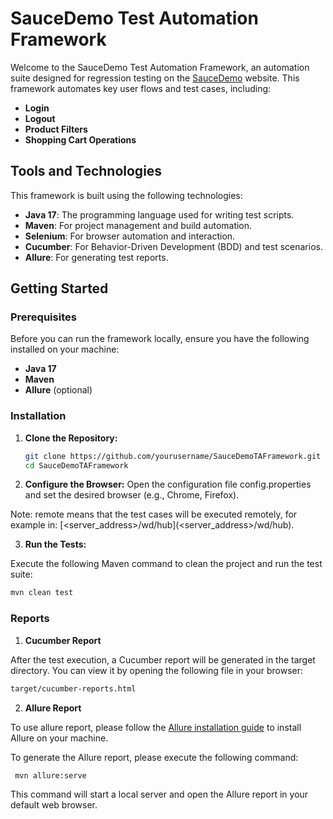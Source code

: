 # SauceDemo Test Automation Framework

Welcome to the SauceDemo Test Automation Framework, an automation suite designed for regression testing on the [SauceDemo](https://www.saucedemo.com/) website. This framework automates key user flows and test cases, including:

- **Login**
- **Logout**
- **Product Filters**
- **Shopping Cart Operations**

## Tools and Technologies

This framework is built using the following technologies:

- **Java 17**: The programming language used for writing test scripts.
- **Maven**: For project management and build automation.
- **Selenium**: For browser automation and interaction.
- **Cucumber**: For Behavior-Driven Development (BDD) and test scenarios.
- **Allure**: For generating test reports.

## Getting Started

### Prerequisites

Before you can run the framework locally, ensure you have the following installed on your machine:

- **Java 17**
- **Maven**
- **Allure** (optional)

### Installation

1. **Clone the Repository:**

   ```sh
   git clone https://github.com/yourusername/SauceDemoTAFramework.git
   cd SauceDemoTAFramework
   ```
2. **Configure the Browser:**
   Open the configuration file config.properties and set the desired browser (e.g., Chrome, Firefox).

Note: remote means that the test cases will be executed remotely, for example in: [<server_address>/wd/hub](<server_address>/wd/hub).

3. **Run the Tests:**

Execute the following Maven command to clean the project and run the test suite:

   ```sh
   mvn clean test
   ```
### Reports

1. **Cucumber Report**

After the test execution, a Cucumber report will be generated in the target directory. You can view it by opening the following file in your browser:

   ```sh
   target/cucumber-reports.html
   ```

2. **Allure Report**

To use allure report, please follow the [Allure installation guide](https://allurereport.org/docs/install/) to install Allure on your machine.

To generate the Allure report, please execute the following command:
  ```sh
   mvn allure:serve
   ```
This command will start a local server and open the Allure report in your default web browser.